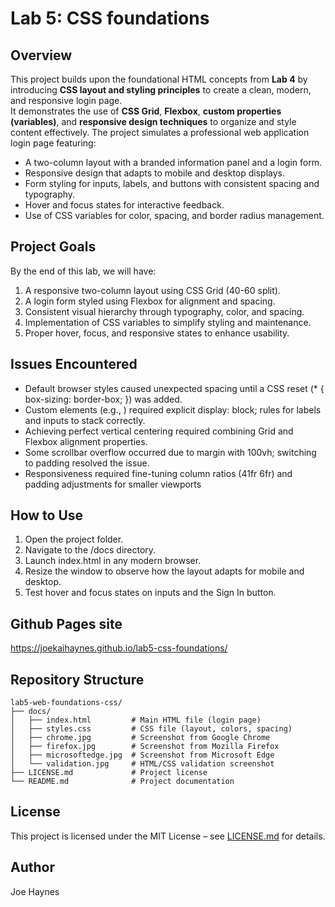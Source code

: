 # Lab 5: CSS foundations 

## Overview
This project builds upon the foundational HTML concepts from **Lab 4** by introducing **CSS layout and styling principles** to create a clean, modern, and responsive login page.  
It demonstrates the use of **CSS Grid**, **Flexbox**, **custom properties (variables)**, and **responsive design techniques** to organize and style content effectively.
The project simulates a professional web application login page featuring:
- A two-column layout with a branded information panel and a login form.
- Responsive design that adapts to mobile and desktop displays.
- Form styling for inputs, labels, and buttons with consistent spacing and typography.
- Hover and focus states for interactive feedback.
- Use of CSS variables for color, spacing, and border radius management.

## Project Goals

By the end of this lab, we will have:
1. A responsive two-column layout using CSS Grid (40-60 split).
2. A login form styled using Flexbox for alignment and spacing.
3. Consistent visual hierarchy through typography, color, and spacing.
4. Implementation of CSS variables to simplify styling and maintenance.
5. Proper hover, focus, and responsive states to enhance usability.


## Issues Encountered
- Default browser styles caused unexpected spacing until a CSS reset (* { box-sizing: border-box; }) was added.
- Custom elements (e.g., <form-field>) required explicit display: block; rules for labels and inputs to stack correctly.
- Achieving perfect vertical centering required combining Grid and Flexbox alignment properties.
- Some scrollbar overflow occurred due to margin with 100vh; switching to padding resolved the issue.
- Responsiveness required fine-tuning column ratios (41fr 6fr) and padding adjustments for smaller viewports

## How to Use
1. Open the project folder.
2. Navigate to the /docs directory.
3. Launch index.html in any modern browser.
4. Resize the window to observe how the layout adapts for mobile and desktop.
5. Test hover and focus states on inputs and the Sign In button.

## Github Pages site
https://joekaihaynes.github.io/lab5-css-foundations/

## Repository Structure
```
lab5-web-foundations-css/
├── docs/
│   ├── index.html         # Main HTML file (login page)
│   ├── styles.css         # CSS file (layout, colors, spacing)
│   ├── chrome.jpg         # Screenshot from Google Chrome
│   ├── firefox.jpg        # Screenshot from Mozilla Firefox
│   ├── microsoftedge.jpg  # Screenshot from Microsoft Edge
│   └── validation.jpg     # HTML/CSS validation screenshot
├── LICENSE.md             # Project license
└── README.md              # Project documentation
```

## License
This project is licensed under the MIT License – see [LICENSE.md](LICENSE.md) for details.

## Author
Joe Haynes